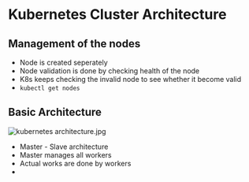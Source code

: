 # Kubernetes Cluster Architecture

## Management of the nodes

- Node is created seperately
- Node validation is done by checking health of the node
- K8s keeps checking the invalid node to see whether it become valid
- `kubectl get nodes`


## Basic Architecture
![kubernetes architecture.jpg](https://ibb.co/bLBBFGW)

- Master - Slave architecture
- Master manages all workers
- Actual works are done by workers
- 